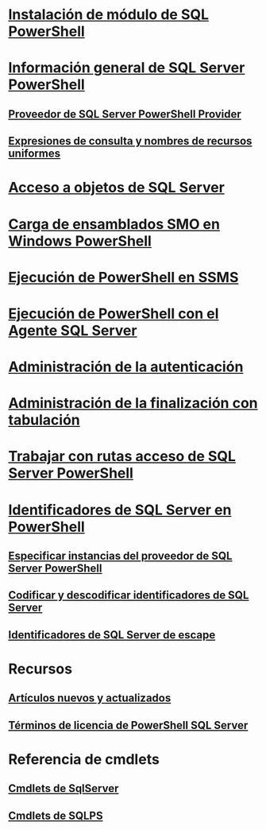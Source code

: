 # [Instalación de módulo de SQL PowerShell](download-sql-server-ps-module.md)
# [Información general de SQL Server PowerShell](sql-server-powershell.md) 
## [Proveedor de SQL Server PowerShell Provider](sql-server-powershell-provider.md)  
## [Expresiones de consulta y nombres de recursos uniformes](query-expressions-and-uniform-resource-names.md)  
# [Acceso a objetos de SQL Server](navigate-sql-server-powershell-paths.md)  
# [Carga de ensamblados SMO en Windows PowerShell](load-the-smo-assemblies-in-windows-powershell.md)  
# [Ejecución de PowerShell en SSMS](run-windows-powershell-from-sql-server-management-studio.md)  
# [Ejecución de PowerShell con el Agente SQL Server](run-windows-powershell-steps-in-sql-server-agent.md)  
# [Administración de la autenticación](manage-authentication-in-database-engine-powershell.md)  
# [Administración de la finalización con tabulación](manage-tab-completion-sql-server-powershell.md)  
# [Trabajar con rutas acceso de SQL Server PowerShell](work-with-sql-server-powershell-paths.md)  
# [Identificadores de SQL Server en PowerShell](sql-server-identifiers-in-powershell.md)  
## [Especificar instancias del proveedor de SQL Server PowerShell](specify-instances-in-the-sql-server-powershell-provider.md)  
## [Codificar y descodificar identificadores de SQL Server](encode-and-decode-sql-server-identifiers.md)  
## [Identificadores de SQL Server de escape](escape-sql-server-identifiers.md) 
# Recursos
## [Artículos nuevos y actualizados](new-updated-powershell.md)
## [Términos de licencia de PowerShell SQL Server](sql-server-powershell-license-terms.md)  
# Referencia de cmdlets
## [Cmdlets de SqlServer](https://docs.microsoft.com/powershell/module/sqlserver/?toc=/sql/powershell/toc.json)
## [Cmdlets de SQLPS](https://docs.microsoft.com/powershell/module/sqlps/?toc=/sql/powershell/toc.json)
